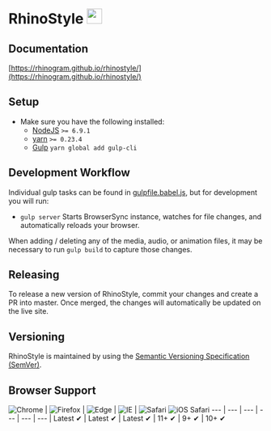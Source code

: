 # RhinoStyle <img src="http://rhinogram.github.io/rhinostyle/media/rhinogram-logo.svg" height="30px;">

## Documentation

[https://rhinogram.github.io/rhinostyle/](https://rhinogram.github.io/rhinostyle/)

## Setup

* Make sure you have the following installed:
  * [NodeJS](http://nodejs.org) `>= 6.9.1`
  * [yarn](https://www.npmjs.com/) `>= 0.23.4`
  * [Gulp](http://gulpjs.com) `yarn global add gulp-cli`


## Development Workflow

Individual gulp tasks can be found in [gulpfile.babel.js](gulpfile.babel.js), but for development you will run:

* `gulp server` Starts BrowserSync instance, watches for file changes, and automatically reloads your browser.

When adding / deleting any of the media, audio, or animation files, it may be necessary to run `gulp build` to capture those changes.

## Releasing

To release a new version of RhinoStyle, commit your changes and create a PR into master. Once merged, the changes will automatically be updated on the live site.

## Versioning

RhinoStyle is maintained by using the [Semantic Versioning Specification (SemVer)](http://semver.org).

## Browser Support

![Chrome](https://raw.github.com/alrra/browser-logos/master/src/chrome/chrome_48x48.png) | ![Firefox](https://raw.github.com/alrra/browser-logos/master/src/firefox/firefox_48x48.png) | ![Edge](https://raw.github.com/alrra/browser-logos/master/src/edge/edge_48x48.png) | ![IE](https://raw.github.com/alrra/browser-logos/master/src/archive/internet-explorer_9-11/internet-explorer_9-11_48x48.png) | ![Safari](https://raw.github.com/alrra/browser-logos/master/src/safari/safari_48x48.png)
![iOS Safari](https://raw.githubusercontent.com/alrra/browser-logos/master/src/safari-ios/safari-ios_48x48.png)
--- | --- | --- | --- | --- | --- |
Latest ✔ | Latest ✔ | Latest ✔ | 11+ ✔ | 9+ ✔ | 10+ ✔
